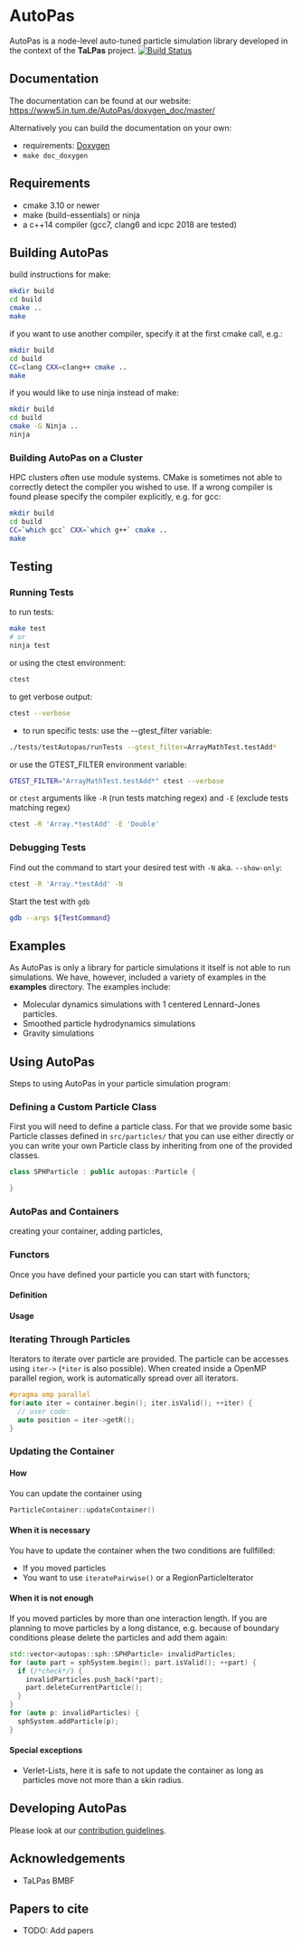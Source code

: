 # AutoPas
AutoPas is a node-level auto-tuned particle simulation library developed
in the context of the **TaLPas** project. [![Build Status](https://www5.in.tum.de/jenkins/mardyn/buildStatus/icon?job=AutoPas-Multibranch/master)](https://www5.in.tum.de/jenkins/mardyn/job/AutoPas-Multibranch/job/master/)

## Documentation
The documentation can be found at our website:
 <https://www5.in.tum.de/AutoPas/doxygen_doc/master/>

Alternatively you can build the documentation on your own:
* requirements: [Doxygen](http://www.doxygen.nl/)
* `make doc_doxygen`

## Requirements
* cmake 3.10 or newer
* make (build-essentials) or ninja
* a c++14 compiler (gcc7, clang6 and icpc 2018 are tested)

## Building AutoPas
build instructions for make:
```bash
mkdir build
cd build
cmake ..
make
```
if you want to use another compiler, specify it at the first cmake call, e.g.:
```bash
mkdir build
cd build
CC=clang CXX=clang++ cmake ..
make
```
if you would like to use ninja instead of make:
```bash
mkdir build
cd build
cmake -G Ninja ..
ninja
```
### Building AutoPas on a Cluster
HPC clusters often use module systems. CMake is sometimes not able to
correctly detect the compiler you wished to use. If a wrong compiler is
found please specify the compiler explicitly, e.g. for gcc:
```bash
mkdir build
cd build
CC=`which gcc` CXX=`which g++` cmake ..
make
```

## Testing
### Running Tests
to run tests:
```bash
make test
# or
ninja test
```
or using the ctest environment:
```bash
ctest
```
to get verbose output:
```bash
ctest --verbose
```
* to run specific tests:
use the --gtest_filter variable:
```bash
./tests/testAutopas/runTests --gtest_filter=ArrayMathTest.testAdd*
```
or use the GTEST_FILTER environment variable:
```bash
GTEST_FILTER="ArrayMathTest.testAdd*" ctest --verbose
```
or `ctest` arguments like `-R` (run tests matching regex) and `-E` (exclude tests matching regex)
```bash
ctest -R 'Array.*testAdd' -E 'Double'
```

### Debugging Tests
Find out the command to start your desired test with `-N` aka. `--show-only`:
```bash
ctest -R 'Array.*testAdd' -N
```
Start the test with `gdb`
```bash
gdb --args ${TestCommand}
```

## Examples
As AutoPas is only a library for particle simulations it itself is not able to run simulations.
We have, however, included a variety of examples in the **examples** directory. The examples include:
* Molecular dynamics simulations with 1 centered Lennard-Jones particles.
* Smoothed particle hydrodynamics simulations
* Gravity simulations

## Using AutoPas
Steps to using AutoPas in your particle simulation program:

### Defining a Custom Particle Class
First you will need to define a particle class.
For that we provide some basic Particle classes defined
in `src/particles/` that you can use either directly
or you can write your own Particle class by inheriting from
one of the provided classes.
```C++
class SPHParticle : public autopas::Particle {

}
```
### AutoPas and Containers
creating your container, adding particles,
### Functors
Once you have defined your particle you can start with functors;
#### Definition
#### Usage

### Iterating Through Particles
Iterators to iterate over particle are provided.
The particle can be accesses using `iter->` (`*iter` is also possible).
When created inside a OpenMP parallel region, work is automatically spread over all iterators.
```C++
#pragma omp parallel
for(auto iter = container.begin(); iter.isValid(); ++iter) {
  // user code:
  auto position = iter->getR();
}
```
### Updating the Container
#### How
You can update the container using
```C++
ParticleContainer::updateContainer()
```
#### When it is necessary
You have to update the container when the two conditions are fullfilled:
* If you moved particles
* You want to use `iteratePairwise()` or a RegionParticleIterator

#### When it is not enough
If you moved particles by more than one interaction length.
If you are planning to move particles by a long distance,
e.g. because of boundary conditions please delete the particles and add them again:
```C++
std::vector<autopas::sph::SPHParticle> invalidParticles;
for (auto part = sphSystem.begin(); part.isValid(); ++part) {
  if (/*check*/) {
    invalidParticles.push_back(*part);
    part.deleteCurrentParticle();
  }
}
for (auto p: invalidParticles) {
  sphSystem.addParticle(p);
}
```

#### Special exceptions
* Verlet-Lists, here it is safe to not update the container as long as particles move not more than a skin radius.

## Developing AutoPas
Please look at our [contribution guidelines](https://github.com/AutoPas/AutoPas/blob/master/.github/CONTRIBUTING.md).

## Acknowledgements
* TaLPas BMBF

## Papers to cite
* TODO: Add papers

